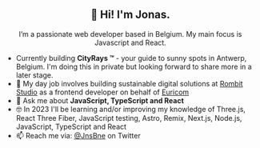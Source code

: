 <h2 align="center">👋 Hi! I'm Jonas.</h2>
<p align="center">I’m a passionate web developer based in Belgium. My main focus is Javascript and React.</p>

- Currently building **CityRays &trade;** - your guide to sunny spots in Antwerp, Belgium. I'm doing this in private but looking forward to share more in a later stage.
- 🔭 My day job involves building sustainable digital solutions at [Rombit Studio](https://rombit.studio/) as a frontend developer on behalf of [Euricom](https://www.euri.com/)
- 💬 Ask me about **JavaScript, TypeScript and React**
- 🤓 In 2023 I'll be learning and/or improving my knowledge of Three.js, React Three Fiber, JavaScript testing, Astro, Remix, Next.js, Node.js, JavaScript, TypeScript and React
- 📫 Reach me via: [@JnsBne](https://twitter.com/jnsbne) on Twitter



